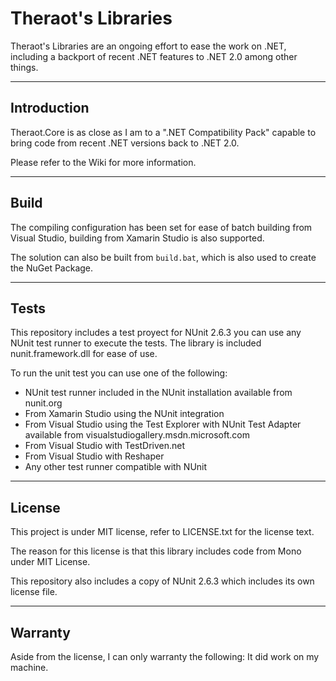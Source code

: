 Theraot's Libraries
===

Theraot's Libraries are an ongoing effort to ease the work on .NET, including a backport of recent .NET features to .NET 2.0 among other things.

---
Introduction
---

Theraot.Core is as close as I am to a ".NET Compatibility Pack" capable to bring code from recent .NET versions back to .NET 2.0.

Please refer to the Wiki for more information.

---
Build
---

The compiling configuration has been set for ease of batch building from Visual Studio, building from Xamarin Studio is also supported.

The solution can also be built from `build.bat`, which is also used to create the NuGet Package.

---
Tests
---

This repository includes a test proyect for NUnit 2.6.3 you can use any NUnit test runner to execute the tests. The library is included nunit.framework.dll for ease of use.

To run the unit test you can use one of the following:
  - NUnit test runner included in the NUnit installation available from nunit.org
  - From Xamarin Studio using the NUnit integration
  - From Visual Studio using the Test Explorer with NUnit Test Adapter available from visualstudiogallery.msdn.microsoft.com
  - From Visual Studio with TestDriven.net
  - From Visual Studio with Reshaper
  - Any other test runner compatible with NUnit

---
License
---

This project is under MIT license, refer to LICENSE.txt for the license text.

The reason for this license is that this library includes code from Mono under MIT License.

This repository also includes a copy of NUnit 2.6.3 which includes its own license file.

---
Warranty
---

Aside from the license, I can only warranty the following: It did work on my machine.